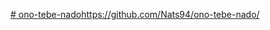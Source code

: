 [# ono-tebe-nado](https://github.com/Nats94/ono-tebe-nado/)https://github.com/Nats94/ono-tebe-nado/
